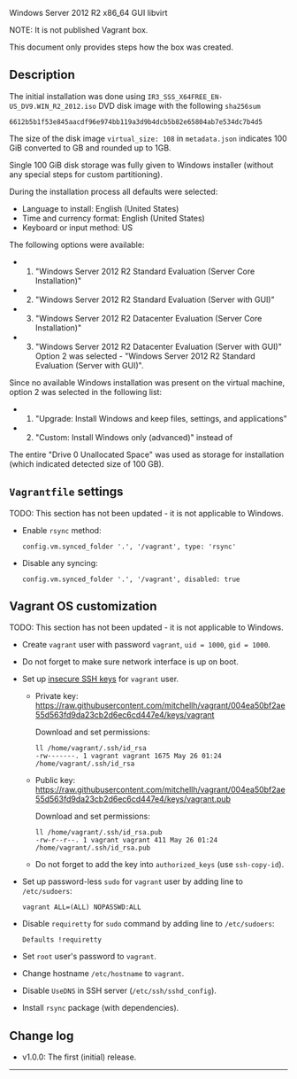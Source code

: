 
Windows Server 2012 R2 x86_64 GUI libvirt

NOTE: It is not published Vagrant box.

This document only provides steps how the box was created.

## Description ##

The initial installation was done using
`IR3_SSS_X64FREE_EN-US_DV9.WIN_R2_2012.iso` DVD disk image
with the following `sha256sum`

```
6612b5b1f53e845aacdf96e974bb119a3d9b4dcb5b82e65804ab7e534dc7b4d5
```

The size of the disk image `virtual_size: 108` in `metadata.json` indicates
100 GiB converted to GB and rounded up to 1GB.

Single 100 GiB disk storage was fully given to Windows installer
(without any special steps for custom partitioning).

During the installation process all defaults were selected:

*   Language to install: English (United States)
*   Time and currency format: English (United States)
*   Keyboard or input method: US

The following options were available:
*   1. "Windows Server 2012 R2 Standard Evaluation (Server Core Installation)"
*   2. "Windows Server 2012 R2 Standard Evaluation (Server with GUI)"
*   3. "Windows Server 2012 R2 Datacenter Evaluation (Server Core Installation)"
*   3. "Windows Server 2012 R2 Datacenter Evaluation (Server with GUI)"
Option 2 was selected -
"Windows Server 2012 R2 Standard Evaluation (Server with GUI)".

Since no available Windows installation was present on the virtual machine,
option 2 was selected in the following list:
*   1. "Upgrade: Install Windows and keep files, settings, and applications"
*   2. "Custom: Install Windows only (advanced)" instead of

The entire "Drive 0 Unallocated Space" was used as storage for installation
(which indicated detected size of 100 GB).

## `Vagrantfile` settings ##

TODO: This section has not been updated - it is not applicable to Windows.

*   Enable `rsync` method:

    ```
    config.vm.synced_folder '.', '/vagrant', type: 'rsync'
    ```

*   Disable any syncing:

    ```
    config.vm.synced_folder '.', '/vagrant', disabled: true
    ```

## Vagrant OS customization ##

TODO: This section has not been updated - it is not applicable to Windows.

*   Create `vagrant` user with password `vagrant`, `uid = 1000`, `gid = 1000`.

*   Do not forget to make sure network interface is up on boot.

*   Set up [insecure SSH keys][2] for `vagrant` user.

    *   Private key: https://raw.githubusercontent.com/mitchellh/vagrant/004ea50bf2ae55d563fd9da23cb2d6ec6cd447e4/keys/vagrant

        Download and set permissions:

        ```
        ll /home/vagrant/.ssh/id_rsa
        -rw-------. 1 vagrant vagrant 1675 May 26 01:24 /home/vagrant/.ssh/id_rsa
        ```

    *   Public key: https://raw.githubusercontent.com/mitchellh/vagrant/004ea50bf2ae55d563fd9da23cb2d6ec6cd447e4/keys/vagrant.pub

        Download and set permissions:

        ```
        ll /home/vagrant/.ssh/id_rsa.pub
        -rw-r--r--. 1 vagrant vagrant 411 May 26 01:24 /home/vagrant/.ssh/id_rsa.pub
        ```

    *   Do not forget to add the key into `authorized_keys` (use `ssh-copy-id`).

*   Set up  password-less `sudo` for `vagrant` user by adding line
    to `/etc/sudoers`:

    ```
    vagrant ALL=(ALL) NOPASSWD:ALL
    ```

*   Disable `requiretty` for `sudo` command by adding line
    to `/etc/sudoers`:

    ```
    Defaults !requiretty
    ```

*   Set `root` user's password to `vagrant`.

*   Change hostname `/etc/hostname` to `vagrant`.

*   Disable `UseDNS` in SSH server (`/etc/ssh/sshd_config`).

*   Install `rsync` package (with dependencies).

## Change log ##

*   v1.0.0:
    The first (initial) release.

---

[2]: https://github.com/mitchellh/vagrant/tree/master/keys
[3]: http://docs.vagrantup.com/v2/synced-folders/

